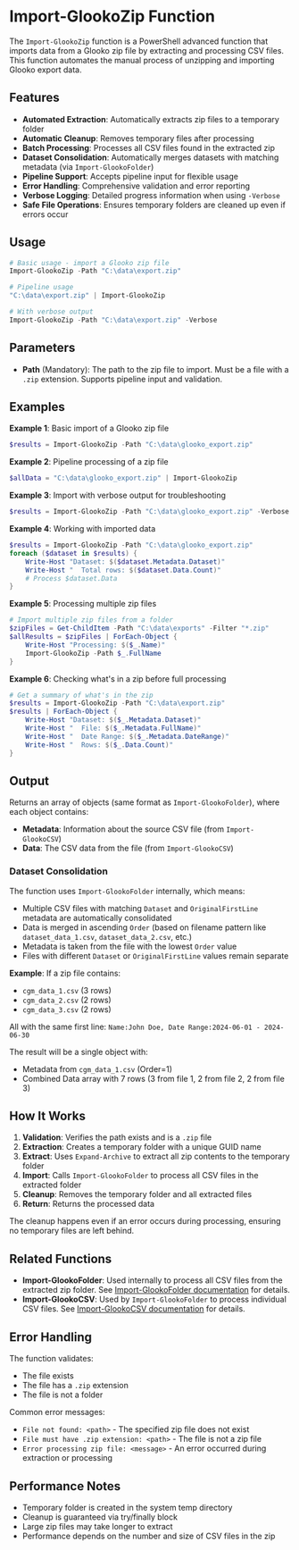 # Import-GlookoZip Function

The `Import-GlookoZip` function is a PowerShell advanced function that imports data from a Glooko zip file by extracting and processing CSV files. This function automates the manual process of unzipping and importing Glooko export data.

## Features

- **Automated Extraction**: Automatically extracts zip files to a temporary folder
- **Automatic Cleanup**: Removes temporary files after processing
- **Batch Processing**: Processes all CSV files found in the extracted zip
- **Dataset Consolidation**: Automatically merges datasets with matching metadata (via `Import-GlookoFolder`)
- **Pipeline Support**: Accepts pipeline input for flexible usage
- **Error Handling**: Comprehensive validation and error reporting
- **Verbose Logging**: Detailed progress information when using `-Verbose`
- **Safe File Operations**: Ensures temporary folders are cleaned up even if errors occur

## Usage

```powershell
# Basic usage - import a Glooko zip file
Import-GlookoZip -Path "C:\data\export.zip"

# Pipeline usage
"C:\data\export.zip" | Import-GlookoZip

# With verbose output
Import-GlookoZip -Path "C:\data\export.zip" -Verbose
```

## Parameters

- **Path** (Mandatory): The path to the zip file to import. Must be a file with a `.zip` extension. Supports pipeline input and validation.

## Examples

**Example 1**: Basic import of a Glooko zip file
```powershell
$results = Import-GlookoZip -Path "C:\data\glooko_export.zip"
```

**Example 2**: Pipeline processing of a zip file
```powershell
$allData = "C:\data\glooko_export.zip" | Import-GlookoZip
```

**Example 3**: Import with verbose output for troubleshooting
```powershell
$results = Import-GlookoZip -Path "C:\data\glooko_export.zip" -Verbose
```

**Example 4**: Working with imported data
```powershell
$results = Import-GlookoZip -Path "C:\data\glooko_export.zip"
foreach ($dataset in $results) {
    Write-Host "Dataset: $($dataset.Metadata.Dataset)"
    Write-Host "  Total rows: $($dataset.Data.Count)"
    # Process $dataset.Data
}
```

**Example 5**: Processing multiple zip files
```powershell
# Import multiple zip files from a folder
$zipFiles = Get-ChildItem -Path "C:\data\exports" -Filter "*.zip"
$allResults = $zipFiles | ForEach-Object {
    Write-Host "Processing: $($_.Name)"
    Import-GlookoZip -Path $_.FullName
}
```

**Example 6**: Checking what's in a zip before full processing
```powershell
# Get a summary of what's in the zip
$results = Import-GlookoZip -Path "C:\data\export.zip"
$results | ForEach-Object {
    Write-Host "Dataset: $($_.Metadata.Dataset)"
    Write-Host "  File: $($_.Metadata.FullName)"
    Write-Host "  Date Range: $($_.Metadata.DateRange)"
    Write-Host "  Rows: $($_.Data.Count)"
}
```

## Output

Returns an array of objects (same format as `Import-GlookoFolder`), where each object contains:
- **Metadata**: Information about the source CSV file (from `Import-GlookoCSV`)
- **Data**: The CSV data from the file (from `Import-GlookoCSV`)

### Dataset Consolidation

The function uses `Import-GlookoFolder` internally, which means:
- Multiple CSV files with matching `Dataset` and `OriginalFirstLine` metadata are automatically consolidated
- Data is merged in ascending `Order` (based on filename pattern like `dataset_data_1.csv`, `dataset_data_2.csv`, etc.)
- Metadata is taken from the file with the lowest `Order` value
- Files with different `Dataset` or `OriginalFirstLine` values remain separate

**Example**: If a zip file contains:
- `cgm_data_1.csv` (3 rows)
- `cgm_data_2.csv` (2 rows)  
- `cgm_data_3.csv` (2 rows)

All with the same first line: `Name:John Doe, Date Range:2024-06-01 - 2024-06-30`

The result will be a single object with:
- Metadata from `cgm_data_1.csv` (Order=1)
- Combined Data array with 7 rows (3 from file 1, 2 from file 2, 2 from file 3)

## How It Works

1. **Validation**: Verifies the path exists and is a `.zip` file
2. **Extraction**: Creates a temporary folder with a unique GUID name
3. **Extract**: Uses `Expand-Archive` to extract all zip contents to the temporary folder
4. **Import**: Calls `Import-GlookoFolder` to process all CSV files in the extracted folder
5. **Cleanup**: Removes the temporary folder and all extracted files
6. **Return**: Returns the processed data

The cleanup happens even if an error occurs during processing, ensuring no temporary files are left behind.

## Related Functions

- **Import-GlookoFolder**: Used internally to process all CSV files from the extracted zip folder. See [Import-GlookoFolder documentation](import-glookofolder.md) for details.
- **Import-GlookoCSV**: Used by `Import-GlookoFolder` to process individual CSV files. See [Import-GlookoCSV documentation](import-glookocsv.md) for details.

## Error Handling

The function validates:
- The file exists
- The file has a `.zip` extension
- The file is not a folder

Common error messages:
- `File not found: <path>` - The specified zip file does not exist
- `File must have .zip extension: <path>` - The file is not a zip file
- `Error processing zip file: <message>` - An error occurred during extraction or processing

## Performance Notes

- Temporary folder is created in the system temp directory
- Cleanup is guaranteed via try/finally block
- Large zip files may take longer to extract
- Performance depends on the number and size of CSV files in the zip
